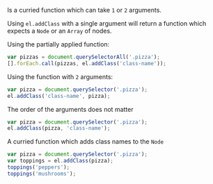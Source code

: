 Is a curried function which can take `1` or `2` arguments.

Using `el.addClass` with a single argument will return a function which expects a `Node` or an `Array` of nodes.

Using the partially applied function:

```javascript
var pizzas = document.querySelectorAll('.pizza');
[].forEach.call(pizzas, el.addClass('class-name'));
```

Using the function with `2` arguments:

```javascript
var pizza = document.querySelector('.pizza');
el.addClass('class-name', pizza);
```

The order of the arguments does not matter

```javascript
var pizza = document.querySelector('.pizza');
el.addClass(pizza, 'class-name');
```

A curried function which adds class names to the `Node`
```javascript
var pizza = document.querySelector('.pizza');
var toppings = el.addClass(pizza);
toppings('peppers');
toppings('mushrooms');
```
